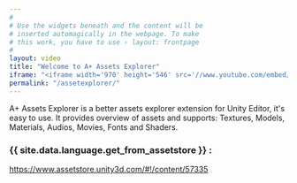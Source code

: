 ```yaml
---
#
# Use the widgets beneath and the content will be
# inserted automagically in the webpage. To make
# this work, you have to use › layout: frontpage
#
layout: video
title: "Welcome to A+ Assets Explorer"
iframe: "<iframe width='970' height='546' src='//www.youtube.com/embed/2iDS5gJdwWE' frameborder='0' allowfullscreen></iframe>"
permalink: "/assetexplorer/"
---
```


A+ Assets Explorer is a better assets explorer extension for Unity Editor, it's easy to use. It provides overview of assets and supports: Textures, Models, Materials, Audios, Movies, Fonts and Shaders.

### {{ site.data.language.get_from_assetstore }} :
<https://www.assetstore.unity3d.com/#!/content/57335>


